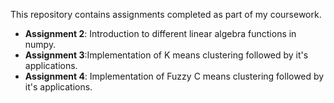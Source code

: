 This repository contains assignments completed as part of my coursework.

- **Assignment 2**: Introduction to different linear algebra functions in numpy.
- **Assignment 3**:Implementation of K means clustering followed by it's applications.
- **Assignment 4**: Implementation of Fuzzy C means clustering followed by it's applications.
